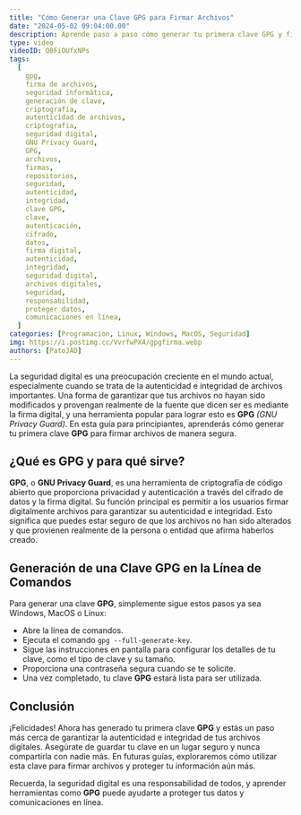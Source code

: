 ```yaml
---
title: "Cómo Generar una Clave GPG para Firmar Archivos"
date: "2024-05-02 09:04:00.00"
description: Aprende paso a paso cómo generar tu primera clave GPG y firmar archivos para garantizar su autenticidad e integridad. Instrucciones para Windows, macOS y Linux incluidas.
type: video
videoID: O0FiOUfxNPs
tags:
  [
    gpg,
    firma de archivos,
    seguridad informática,
    generación de clave,
    criptografía,
    autenticidad de archivos,
    criptografia,
    seguridad digital,
    GNU Privacy Guard,
    GPG,
    archivos,
    firmas,
    repositorios,
    seguridad,
    autenticidad,
    integridad,
    clave GPG,
    clave,
    autenticación,
    cifrado,
    datos,
    firma digital,
    autenticidad,
    integridad,
    seguridad digital,
    archivos digitales,
    seguridad,
    responsabilidad,
    proteger datos,
    comunicaciones en línea,
  ]
categories: [Programacion, Linux, Windows, MacOS, Seguridad]
img: https://i.postimg.cc/VvrfwPX4/gpgfirma.webp
authors: [PatoJAD]
---
```


La seguridad digital es una preocupación creciente en el mundo actual, especialmente cuando se trata de la autenticidad e integridad de archivos importantes. Una forma de garantizar que tus archivos no hayan sido modificados y provengan realmente de la fuente que dicen ser es mediante la firma digital, y una herramienta popular para lograr esto es **GPG** _(GNU Privacy Guard)_. En esta guía para principiantes, aprenderás cómo generar tu primera clave **GPG** para firmar archivos de manera segura.

## ¿Qué es GPG y para qué sirve?

**GPG**, o **GNU Privacy Guard**, es una herramienta de criptografía de código abierto que proporciona privacidad y autenticación a través del cifrado de datos y la firma digital. Su función principal es permitir a los usuarios firmar digitalmente archivos para garantizar su autenticidad e integridad. Esto significa que puedes estar seguro de que los archivos no han sido alterados y que provienen realmente de la persona o entidad que afirma haberlos creado.

## Generación de una Clave GPG en la Línea de Comandos

Para generar una clave **GPG**, simplemente sigue estos pasos ya sea Windows, MacOS o Linux:

* Abre la línea de comandos.
* Ejecuta el comando `gpg --full-generate-key`.
* Sigue las instrucciones en pantalla para configurar los detalles de tu clave, como el tipo de clave y su tamaño.
* Proporciona una contraseña segura cuando se te solicite.
* Una vez completado, tu clave **GPG** estará lista para ser utilizada.

## Conclusión

¡Felicidades! Ahora has generado tu primera clave **GPG** y estás un paso más cerca de garantizar la autenticidad e integridad de tus archivos digitales. Asegúrate de guardar tu clave en un lugar seguro y nunca compartirla con nadie más. En futuras guías, exploraremos cómo utilizar esta clave para firmar archivos y proteger tu información aún más.

Recuerda, la seguridad digital es una responsabilidad de todos, y aprender herramientas como **GPG** puede ayudarte a proteger tus datos y comunicaciones en línea.
